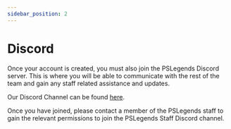 ```yaml
---
sidebar_position: 2
---
```


# Discord

Once your account is created, you must also join the PSLegends Discord server. This is where you will be able to communicate with the rest of the team and gain any staff related assistance and updates.

Our Discord Channel can be found [here](https://discord.gg/pslegends).

Once you have joined, please contact a member of the PSLegends staff to gain the relevant permissions to join the PSLegends Staff Discord channel.